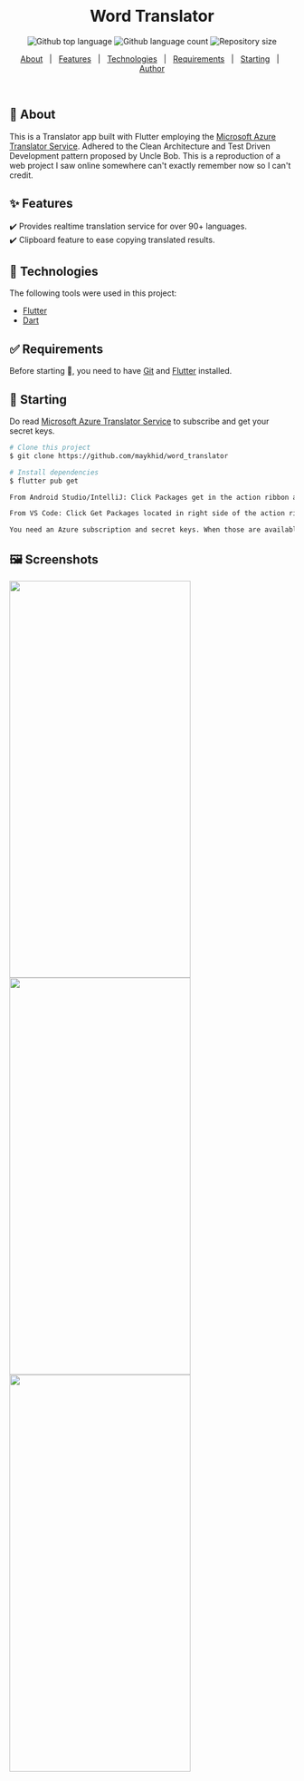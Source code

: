 <!-- <div align="center" id="top"> 
  <img src="./.github/app.gif" alt="Word Translator" />
 -->
  &#xa0;

  <!-- <a href="https://word_translator.netlify.app">Demo</a> -->
</div>

<h1 align="center">Word Translator</h1>

<p align="center">
  <img alt="Github top language" src="https://img.shields.io/github/languages/top/maykhid/word_translator?color=56BEB8">

  <img alt="Github language count" src="https://img.shields.io/github/languages/count/maykhid/word_translator?color=56BEB8">

  <img alt="Repository size" src="https://img.shields.io/github/repo-size/maykhid/word_translator?color=56BEB8">

<!--   <img alt="License" src="https://img.shields.io/github/license/maykhid/word_translator?color=56BEB8"> -->

  <!-- <img alt="Github issues" src="https://img.shields.io/github/issues/{{YOUR_GITHUB_USERNAME}}/word_translator?color=56BEB8" /> -->

  <!-- <img alt="Github forks" src="https://img.shields.io/github/forks/{{YOUR_GITHUB_USERNAME}}/word_translator?color=56BEB8" /> -->

  <!-- <img alt="Github stars" src="https://img.shields.io/github/stars/{{YOUR_GITHUB_USERNAME}}/word_translator?color=56BEB8" /> -->
</p>

<!-- Status -->

<!-- <h4 align="center"> 
	🚧  Word_translator 🚀 Under construction...  🚧
</h4> 

<hr> -->

<p align="center">
  <a href="#dart-about">About</a> &#xa0; | &#xa0; 
  <a href="#sparkles-features">Features</a> &#xa0; | &#xa0;
  <a href="#rocket-technologies">Technologies</a> &#xa0; | &#xa0;
  <a href="#white_check_mark-requirements">Requirements</a> &#xa0; | &#xa0;
  <a href="#checkered_flag-starting">Starting</a> &#xa0; | &#xa0;
<!--   <a href="#memo-license">License</a> &#xa0; | &#xa0; -->
  <a href="https://github.com/maykhid" target="_blank">Author</a>
</p>

<br>

## :dart: About ##

This is a Translator app built with Flutter employing the <a href="https://azure.microsoft.com/en-us/services/cognitive-services/translator/#overview" target="_blank"> Microsoft Azure Translator Service</a>. Adhered to the Clean Architecture and Test Driven Development pattern proposed by Uncle Bob. This is a reproduction of a web project I saw online somewhere can't exactly remember now so I can't credit.

## :sparkles: Features ##

:heavy_check_mark: Provides realtime translation service for over 90+ languages.\
:heavy_check_mark: Clipboard feature to ease copying translated results.
<!-- :heavy_check_mark: Feature 3; -->

## :rocket: Technologies ##

The following tools were used in this project:

- [Flutter](https://flutter.dev/)
- [Dart](https://flutter.dev/)

<!-- - [Node.js](https://nodejs.org/en/)
- [React](https://pt-br.reactjs.org/)
- [React Native](https://reactnative.dev/) -->

## :white_check_mark: Requirements ##

Before starting :checkered_flag:, you need to have [Git](https://git-scm.com) and [Flutter](https://flutter.dev) installed.

## :checkered_flag: Starting ##

Do read <a href="https://azure.microsoft.com/en-us/services/cognitive-services/translator/#overview" target="_blank"> Microsoft Azure Translator Service</a> to subscribe and get your secret keys.

```bash
# Clone this project
$ git clone https://github.com/maykhid/word_translator

# Install dependencies
$ flutter pub get

From Android Studio/IntelliJ: Click Packages get in the action ribbon at the top of pubspec.yaml.

From VS Code: Click Get Packages located in right side of the action ribbon at the top of pubspec.yaml.

You need an Azure subscription and secret keys. When those are available you can directly add the secret keys to lib/features/translator_app/data/datasources/translator_remote_data_src.dart or create a seperate file lib/secrets.dart and add the keys there.
```

## 🖼️ Screenshots ##
<p float="left">
  <img src= "https://user-images.githubusercontent.com/54851623/197097148-203db6e1-8bf4-48ff-bc02-50f317ee244f.png" width="320" height="700" />
  <img src="https://user-images.githubusercontent.com/54851623/197097239-6f4a2b21-bded-439c-8945-92f705b1cb24.png" width="320" height="700"/> 
  <img src="https://user-images.githubusercontent.com/54851623/197097279-cbdfe44d-12c2-4511-a1b6-010c38f83a65.png" width="320" height="700" />
</p>
<!-- 
## :memo: License ##![Simulator Screen Shot - iPhone 12 Pro - 2022-10-21 at 03 25 07](https://user-images.githubusercontent.com/54851623/197097148-203db6e1-8bf4-48ff-bc02-50f317ee244f.png)![Simulator Screen Shot - iPhone 12 Pro ![Simulator Screen Shot - iPhone 12 Pro - 2022-10-21 at 03 26 20](https://user-images.githubusercontent.com/54851623/197097279-cbdfe44d-12c2-4511-a1b6-010c38f83a65.png)
- 2022-10-21 at 03 26 12](https://user-images.githubusercontent.com/54851623/197097239-6f4a2b21-bded-439c-8945-92f705b1cb24.png)



This project is under license from MIT. For more details, see the [LICENSE](LICENSE.md) file. -->


Made with :heart: by <a href="https://github.com/maykhid" target="_blank">maykhid</a>

&#xa0;

<!-- <a href="#top">Back to top</a> -->
